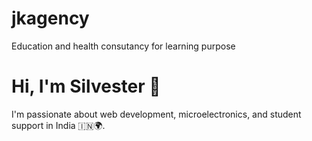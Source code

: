 # jkagency
Education and health consutancy for learning purpose
# Hi, I'm Silvester 👋
I'm passionate about web development, microelectronics, and student support in India 🇮🇳🌍.
